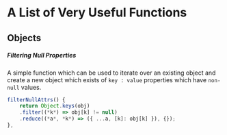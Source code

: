 #  A List of Very Useful Functions



## Objects

##### Filtering Null Properties

A simple function which can be used to iterate over an existing object and create a new object which exists of `key : value` properties which have `non-null` values.

```js
filterNullAttrs() {
	return Object.keys(obj)
	.filter((*k*) => obj[k] != null)
	.reduce((*a*, *k*) => ({ ...a, [k]: obj[k] }), {});
},
```